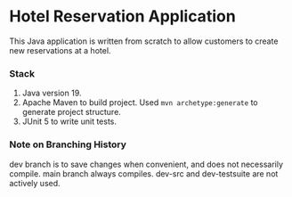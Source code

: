 # Hotel Reservation Application

This Java application is written from scratch to allow customers to create 
new reservations at a hotel.

### Stack 
1. Java version 19.
2. Apache Maven to build project. Used `mvn archetype:generate` to generate project structure.
3. JUnit 5 to write unit tests.

### Note on Branching History

dev branch is to save changes when convenient, and does not necessarily compile.
main branch always compiles. dev-src and dev-testsuite are not actively used.